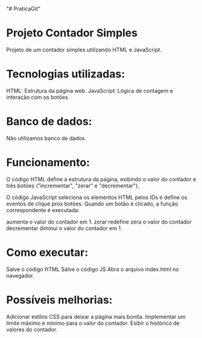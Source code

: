 "# PraticaGit" 
# Projeto Contador Simples

Projeto de um contador simples utilizando HTML e JavaScript.

# Tecnologias utilizadas:
HTML: Estrutura da página web.
JavaScript: Lógica de contagem e interação com os botões.

# Banco de dados:
Não utilizamos banco de dados

# Funcionamento:
O código HTML define a estrutura da página, exibindo o valor do contador e três botões ("incrementar", "zerar" e "decrementar").

O código JavaScript seleciona os elementos HTML pelos IDs e define os eventos de clique pros botões. Quando um botão é clicado, a função correspondente é executada:

aumenta o valor do contador em 1.
zerar redefine zera o valor do contador
decrementar diminui o valor do contador em 1.

# Como executar:
Salve o código HTML
Salve o código JS
Abra o arquivo index.html no navegador.

# Possíveis melhorias:
Adicionar estilos CSS para deixar a página mais bonita.
Implementar um limite máximo e mínimo para o valor do contador.
Exibir o histórico de valores do contador.
